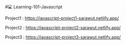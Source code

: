 #💻 Learning-101-Javascript

Project1 : https://javascript-project1-sarawut.netlify.app/

Project2 : https://javascript-project2-sarawut.netlify.app/

Project3 : https://javascript-project3-sarawut.netlify.app/
